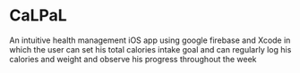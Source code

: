 # CaLPaL
An intuitive health management iOS app using google firebase and Xcode in which the user can set his total calories intake goal and can regularly log his calories and weight and observe his progress throughout the week
